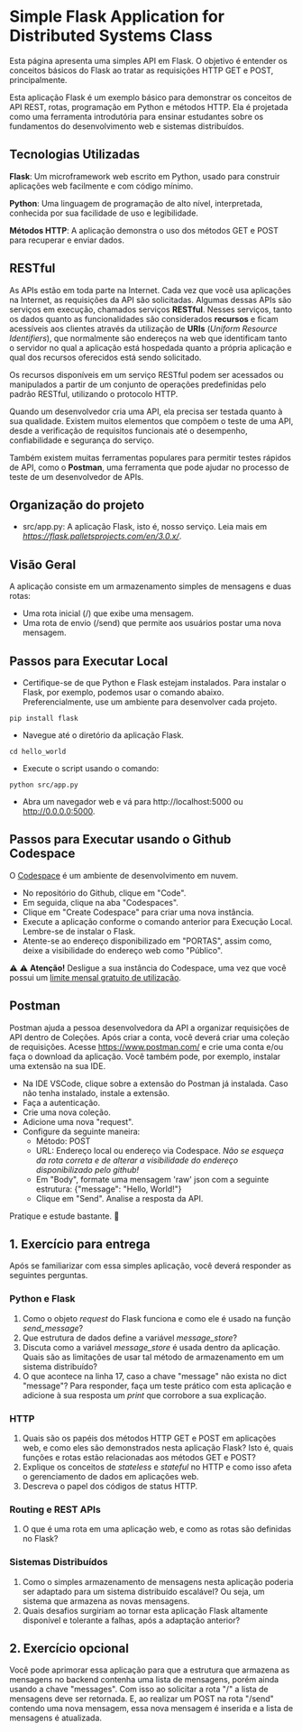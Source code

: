 # Simple Flask Application for Distributed Systems Class

Esta página apresenta uma simples API em Flask. O objetivo é entender os conceitos básicos do Flask ao tratar as requisições HTTP GET e POST, principalmente.

Esta aplicação Flask é um exemplo básico para demonstrar os conceitos de API REST, rotas, programação em Python e métodos HTTP. Ela é projetada como uma ferramenta introdutória para ensinar estudantes sobre os fundamentos do desenvolvimento web e sistemas distribuídos.

## Tecnologias Utilizadas

**Flask**: Um microframework web escrito em Python, usado para construir aplicações web facilmente e com código mínimo.

**Python**: Uma linguagem de programação de alto nível, interpretada, conhecida por sua facilidade de uso e legibilidade.

**Métodos HTTP**: A aplicação demonstra o uso dos métodos GET e POST para recuperar e enviar dados.

## RESTful

As APIs estão em toda parte na Internet. Cada vez que você usa aplicações na Internet, as requisições da API são solicitadas. Algumas dessas APIs são serviços em execução, chamados serviços **RESTful**. Nesses serviços, tanto os dados quanto as funcionalidades são considerados **recursos** e ficam acessíveis aos clientes através da utilização de **URIs** (*Uniform Resource Identifiers*), que normalmente são endereços na web que identificam tanto o servidor no qual a aplicação está hospedada quanto a própria aplicação e qual dos recursos oferecidos está sendo solicitado.

Os recursos disponíveis em um serviço RESTful podem ser acessados ou manipulados a partir de um conjunto de operações predefinidas pelo padrão RESTful, utilizando o protocolo HTTP.

Quando um desenvolvedor cria uma API, ela precisa ser testada quanto à sua qualidade. Existem muitos elementos que compõem o teste de uma API, desde a verificação de requisitos funcionais até o desempenho, confiabilidade e segurança do serviço.

Também existem muitas ferramentas populares para permitir testes rápidos de API, como o **Postman**, uma ferramenta que pode ajudar no processo de teste de um desenvolvedor de APIs.

## Organização do projeto

* src/app.py: A aplicação Flask, isto é, nosso serviço. Leia mais em *https://flask.palletsprojects.com/en/3.0.x/*.

## Visão Geral

A aplicação consiste em um armazenamento simples de mensagens e duas rotas:

- Uma rota inicial (/) que exibe uma mensagem.
- Uma rota de envio (/send) que permite aos usuários postar uma nova mensagem.

## Passos para Executar Local

- Certifique-se de que Python e Flask estejam instalados. Para instalar o Flask, por exemplo, podemos usar o comando abaixo. Preferencialmente, use um ambiente para desenvolver cada projeto.
```
pip install flask
```
- Navegue até o diretório da aplicação Flask.
```
cd hello_world
```
- Execute o script usando o comando:
```
python src/app.py
```
- Abra um navegador web e vá para http://localhost:5000 ou http://0.0.0.0:5000.

## Passos para Executar usando o Github Codespace

O [Codespace](https://github.com/codespaces) é um ambiente de desenvolvimento em nuvem.

- No repositório do Github, clique em "Code".
- Em seguida, clique na aba "Codespaces".
- Clique em "Create Codespace" para criar uma nova instância.
- Execute a aplicação conforme o comando anterior para Execução Local. Lembre-se de instalar o Flask.
- Atente-se ao endereço disponibilizado em "PORTAS", assim como, deixe a visibilidade do endereço web como "Público".

:warning: :warning: **Atenção!** Desligue a sua instância do Codespace, uma vez que você possui um [limite mensal gratuito de utilização](https://docs.github.com/en/codespaces/overview#billing-for-codespaces).

## Postman

Postman ajuda a pessoa desenvolvedora da API a organizar requisições de API dentro de Coleções. Após criar a conta, você deverá criar uma coleção de requisições. Acesse https://www.postman.com/ e crie uma conta e/ou faça o download da aplicação. Você também pode, por exemplo, instalar uma extensão na sua IDE.

- Na IDE VSCode, clique sobre a extensão do Postman já instalada. Caso não tenha instalado, instale a extensão.
- Faça a autenticação.
- Crie uma nova coleção.
- Adicione uma nova "request".
- Configure da seguinte maneira:
   - Método: POST
   - URL: Endereço local ou endereço via Codespace. *Não se esqueça da rota correta e de alterar a visibilidade do endereço disponibilizado pelo github!*
   - Em "Body", formate uma mensagem 'raw' json com a seguinte estrutura: {"message": "Hello, World!"}
   - Clique em "Send". Analise a resposta da API.

Pratique e estude bastante. :rocket:

## 1. Exercício para entrega

Após se familiarizar com essa simples aplicação, você deverá responder as seguintes perguntas.

### Python e Flask

1. Como o objeto *request* do Flask funciona e como ele é usado na função *send_message*?
2. Que estrutura de dados define a variável *message_store*?
3. Discuta como a variável *message_store* é usada dentro da aplicação. Quais são as limitações de usar tal método de armazenamento em um sistema distribuído?
4. O que acontece na linha 17, caso a chave "message" não exista no dict "message"? Para responder, faça um teste prático com esta aplicação e adicione à sua resposta um *print* que corrobore a sua explicação.

### HTTP
1. Quais são os papéis dos métodos HTTP GET e POST em aplicações web, e como eles são demonstrados nesta aplicação Flask? Isto é, quais funções e rotas estão relacionadas aos métodos GET e POST?
2. Explique os conceitos de *stateless* e *stateful* no HTTP e como isso afeta o gerenciamento de dados em aplicações web.
3. Descreva o papel dos códigos de status HTTP.

### Routing e REST APIs
1. O que é uma rota em uma aplicação web, e como as rotas são definidas no Flask?

### Sistemas Distribuídos
1. Como o simples armazenamento de mensagens nesta aplicação poderia ser adaptado para um sistema distribuído escalável? Ou seja, um sistema que armazena as novas mensagens.
2. Quais desafios surgiriam ao tornar esta aplicação Flask altamente disponível e tolerante a falhas, após a adaptação anterior?

## 2. Exercício opcional

Você pode aprimorar essa aplicação para que a estrutura que armazena as mensagens no backend contenha uma lista de mensagens, porém ainda usando a chave "messages". Com isso ao solicitar a rota "/" a lista de mensagens deve ser retornada. E, ao realizar um POST na rota "/send" contendo uma nova mensagem, essa nova mensagem é inserida e a lista de mensagens é atualizada.